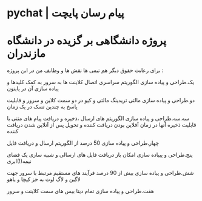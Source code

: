 # pychat | پیام رسان پایچت
#  پروژه دانشگاهی بر گزیده در دانشگاه مازندران  

برای رعایت حقوق دیگر هم تیمی ها نقش ها و وظایف من در این پروژه
:  

یک.طراحی و پیاده سازی الگوریتم سراسری اتصال کلاینت ها به سرور به کمک کلیدها و پیاده سازی آن در پایتون  

دو.طراحی و پیاده سازی مالتی تریدینگ مالتی و کیو در دو سمت کلاین و سرور و قابلیت پاسخ به چندین تسک در یک زمان  

سه.سه.طراحی و پیاده سازی الگوریتم های ارسال ،ذخیره و دریافت پیام های متنی با قابلیت ذخیره
آنها در زمان آفلاین بودن دریافت کننده و تحویل پس از آنلاین شدن دریافت کننده  

چهار.طراحی و پیاده سازی 50 درصد از الگوریتم ارسال و دریافت فایل  

پنج.طراحی و پییاده سازی امکان باز دریافت فایل های ارسالی و شبیه سازی یک فضای نیمه(!)ابری  

شش.طراحی و پیاده سازی بیش از 90 درصد فرآیند های مستقیم مرتبط با سرور جهت لاگین و لاگ اوت به جز کپچا و یاهو  

هفت.طراحی و پیاده سازی تمام دیتا بیس های سمت کلاینت و سرور 
